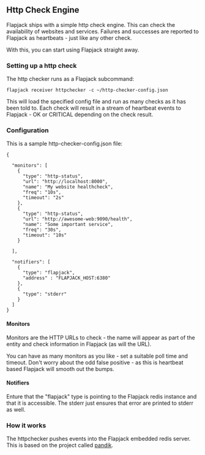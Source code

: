 ## Http Check Engine

Flapjack ships with a simple http check engine. This can check the availability of websites and services.
Failures and successes are reported to Flapjack as heartbeats - just like any other check.

With this, you can start using Flapjack straight away.

### Setting up a http check

The http checker runs as a Flapjack subcommand:

```
flapjack receiver httpchecker -c ~/http-checker-config.json
```

This will load the specified config file and run as many checks as it has been told to.
Each check will result in a stream of heartbeat events to Flapjack - OK or CRITICAL
depending on the check result.

### Configuration

This is a sample http-checker-config.json file:

```
{

  "monitors": [
    {
      "type": "http-status",
      "url": "http://localhost:8000",
      "name": "My website healthcheck",
      "freq": "10s",
      "timeout": "2s"
    },
    {
      "type": "http-status",
      "url": "http://awesome-web:9090/health",
      "name": "Some important service",
      "freq": "30s",
      "timeout": "10s"
    }

  ],

  "notifiers": [
    {
      "type": "flapjack",
      "address" : "FLAPJACK_HOST:6380"
    },
    {
      "type": "stderr"
    }
  ]
}
```

#### Monitors

Monitors are the HTTP URLs to check - the name will appear as part of the
entity and check information in Flapjack (as will the URL).

You can have as many monitors as you like - set a suitable poll time and timeout.
Don't worry about the odd false positive - as this is heartbeat based Flapjack will
smooth out the bumps.

#### Notifiers

Enture that the "flapjack" type is pointing to the Flapjack redis instance and that it
is accessible. The stderr just ensures that error are printed to stderr as well.


### How it works

The httpchecker pushes events into the Flapjack embedded redis server.
This is based on the project called [pandik](https://github.com/oguzbilgic/pandik).
